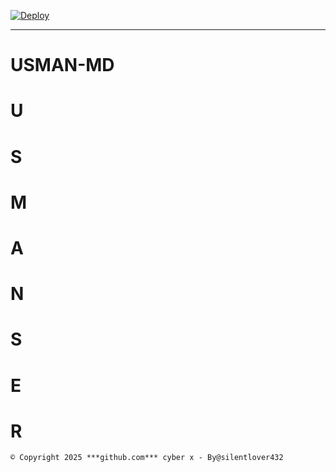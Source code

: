 [![Deploy](https://www.herokucdn.com/deploy/button.svg)](https://dashboard.heroku.com/new-app?template=https://github.com/usmanser71/USMAN-MANI)

----------

# USMAN-MD
# U
# S
# M
# A
# N
# S
# E
# R

`© Copyright 2025 ***github.com*** cyber x - By@silentlover432`
